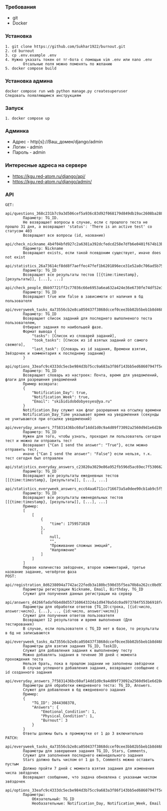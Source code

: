 ### Требования
- git
- Docker

### Установка 
    1. git clone https://github.com/Sukhar1922/burnout.git
    2. cd burnout
    3. cp .env.example .env
    4. Нужно указать токен от тг-бота с помощью vim .env или nano .env
            Отсальные поля можно поменять по желанию
    5. docker compose build

### Установка админа
    docker compose run web python manage.py createsuperuser
    Следовать появляющимся инструкциям

### Запуск
    1. docker compose up

### Админка
- Адрес - http[s]://Ваш_домен/django/admin
- Логин - admin
- Пароль - admin

### Интересные адреса на сервере
- https://kgu.red-atom.ru/django/api/
- https://kgu.red-atom.ru/django/admin/

### API
    GET:
        api/questions_368c231b7c9a3d506cef5a936c83d92f068179d849db19ac2608ba288c7c1c56:
            Параметр: TG_ID.
            Не возвращает вопросы в случае, если с прошлого теста не прошло 31 дня, а возвращает 'status': 'There is an active test' со статусом 403
            Возвращает все вопросы (id, название)
        api/check_nickname_4b4f04bfd927c2a6381a392dcfedcd258e7dfb6e0401f674b13bc4c0db01bcb5:
            Параметр: Nickname
            Возвращает exists, если такой псевдоним существует, иначе does not exist
        api/statistics_26a73614cf8dd8f7aeffec47fef1b6201896ece31e52a0c706ad5b7513f7851a:
            Параметр: TG_ID
            Возвращает все результаты тестов [[{time:timestamp}, [результаты]], [...], ...]
        api/check_people_0bb97721ff2c77036c66e6953a6ea632a424e36e6730fe74df52e3bbe6fcfa66:
            Параметр: TG_ID
            Возвращает true или false в зависимоти от наличия в бд пользователя
        api/everyweek_tasks_4a73556cb2e8ca050437f3868dccef0cee3bb02b5beb1b8d46882a43e452522e:
            Параметр: TG_ID
            Возвращает список заданий для последнего выполненого теста пользователем,
            Отбирает задания по наибольшей фазе.
            Формат вывода {
                "tasks": [Список из словарей заданий], 
                "took_tasks": [Список из id взятых заданий от самого свежего],
                "last_task": {Словарь из id задания, Времени взятия, Звёздочек и комментария к последнему заданию}
            }
        api/options_33eafc9c4333dc5ecbe984d3b75cc9a683a3f86f143bb5ed68607947f5c20a19:
            Параметр: TG_ID
            Возвращает словарь из настроек: Почта, время для уведомлений, флаги для разрешения уведомлений
            Пример возврата:
            {
                "Notification_Day": true,
                "Notification_Week": true,
                "Email": "skibididobdobyesyes@ya.ru"
            }
            Notification_Day служит как флаг разрешения на отсылку времени
            Notification_Day_Time указывает время на уведомления (секунды не учитываются при отсылке уведомлений)
        api/everyday_answers_7f5831436bc60af14dd1d0c9a4d09f73092a2560d9d1e6d28eba22e6d9effce8:
            Параметр: TG_ID
            Нужен для того, чтобы узнать, проходил ли пользователь сегодня тест и можно ли отправить тест
            Возврашает {"Can I send the answer": "True"}, если можно отправить тест, 
            иначе {"Can I send the answer": "False"} если нельзя, т.к. тест сегодня был отправлен
        api/statistics_everyday_answers_c23820a3029e86a952fb596d5ac69ec7f5306625732ada45b7c09f926237728a:
            Параметр: TG_ID
            Возвращает все результаты ежедневных тестов [[{time:timestamp}, [результаты]], [...], ...]
        api/statistics_everyweek_answers_ecc64aa6711cc716673a5a0dee90cb1ab9c5f5ac032087b50ef96b8ce12a05e9:
            Параметр: TG_ID
            Возвращает все результаты еженедельных тестов [[{time:timestamp}, [результаты]], [...], ...]
            Пример:
            [
                [
                    {
                        "time": 1759571028
                    },
                    [
                        null,
                        "",
                        "Проживание сложных эмоций",
                        "Напряжение"
                    ]
                ]
            ]
            Первое количество звёздочек, второе комментарий, третье название задание, четвёртое фаза
    POST:
        api/registration_8d6238094a7742ac22fedb3a180bc590d35f5ea70b8a262cc0bd976349b6181d:
            Параметры регистрации Nickname, Email, Birthday, TG_ID
            Служит для получения данных регистрации на сервер
        api/answers_d4266fadaf6b4d8d557160643324a1d9470a5dc0ad973784f553b6918fc4a619:
            Параметры для обработки ответов {TG_ID:строка, [{id:число, answer:число}, {...}, .., {id:число, answer:число}}
            Служит для получения ответов пользователя
            Возвращает 12 результатов и время выполнения (Для тестирования)
            В случае, если пользователя с TG_ID нет в базе, то результаты в бд не записываются
        api/everyweek_tasks_4a73556cb2e8ca050437f3868dccef0cee3bb02b5beb1b8d46882a43e452522e:
            Параметры для взятия задания TG_ID, TaskID,
            Служит для добавления задания к выполненому тесту
            Можно добавлять задания в течение 30 дней с момента прохождения теста
            Нельзя брать, пока в прошлом задании не заполнены звёздочки
            В случае успешного добавления задания, возвращает сообщение с id созданного задания
        api/everyday_answers_7f5831436bc60af14dd1d0c9a4d09f73092a2560d9d1e6d28eba22e6d9effce8:
            Параметры для обработки ежедневного теста: TG_ID, Answers.
            Служет для добавления в бд ежедневного задания
            Пример:
            {
                "TG_ID": 2044308378,
                "Answers": {
                    "Emotional_Condition": 1,
                    "Physical_Condition": 1,
                    "Burnout": 3
                }
            }
            Ответы должны быть в промежутке от 1 до 3 включительно
    PATCH:
        api/everyweek_tasks_4a73556cb2e8ca050437f3868dccef0cee3bb02b5beb1b8d46882a43e452522e:
            Параметры для завершения задания TG_ID, Stars, Comments,
            Служит для заполнения последнего еженедельного задания
            Stars должно быть числом от 1 до 5, Comments можно оставить пустым
            Должно пройти 7 дней с момента взятия задания для изменения числа звёздочек
            Возвращает сообщение, что задача обновлена с указаным числом звёздочек
        api/options_33eafc9c4333dc5ecbe984d3b75cc9a683a3f86f143bb5ed68607947f5c20a19:
            Параметры:
                Обязательный: TG_ID
                Необазательные: Notification_Day, Notification_Week, Email
            
            